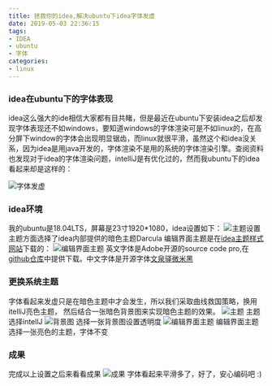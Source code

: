 ```yaml
---
title: 拯救你的idea,解决ubuntu下idea字体发虚 
date: 2019-05-03 22:36:15
tags: 
- IDEA
- ubuntu 
- 字体
categories: 
- linux
---
```


### idea在ubuntu下的字体表现

idea这么强大的ide相信大家都有目共睹，但是最近在ubuntu下安装idea之后却发现字体表现还不如windows，要知道windows的字体渲染可是不如linux的，在高分屏下window的字体会出现明显锯齿，而linux就很平滑，虽然这个和idea没关系，因为idea是用java开发的，字体渲染不是用的系统的字体渲染引擎。查阅资料也发现对于idea的字体渲染问题，intelliJ是有优化过的，然而我ubuntu下的idea看起来却是这样的：
<!-- more -->
![字体发虚](https://i.imgur.com/YkDKWyj.jpg)

### idea环境

我的ubuntu是18.04LTS，屏幕是23寸1920*1080，idea设置如下：
![主题设置](https://i.imgur.com/EzED46g.png)
主题方面选择了idea内部提供的暗色主题Darcula
编辑界面主题是在[idea主题样式网站](https://www.riaway.com/)下载的：
![编辑界面主题](https://i.imgur.com/3yHaDWq.png)
英文字体是Adobe开源的source code pro,在[github仓库](https://github.com/adobe-fonts/source-code-pro)中提供下载。中文字体是开源字体[文泉驿微米黑](http://wenq.org/wqy2/index.cgi?MicroHei)

### 更换系统主题

字体看起来发虚只是在暗色主题中才会发生，所以我们采取曲线救国策略，换用itelliJ亮色主题，
然后结合一张暗色背景图来实现暗色主题的效果。
![主题](https://i.imgur.com/kOYK47F.png)
主题选择intellJ
![背景图](https://i.imgur.com/C72WEg4.png)
选择一张背景图设置透明度
![编辑界面主题](https://i.imgur.com/eEdwc6X.png)
编辑界面主题选择一张亮色的主题，字体不变

### 成果

完成以上设置之后来看看成果
![成果](https://i.imgur.com/FA32hdy.jpg)
字体看起来平滑多了，好了，安心编码吧 :)
